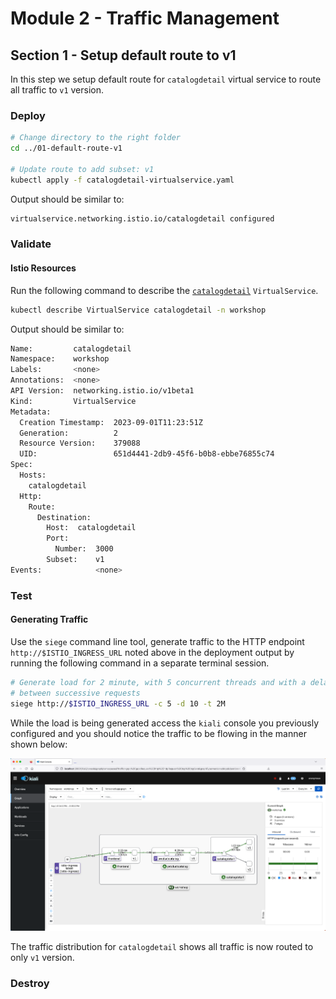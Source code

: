 # Module 2 - Traffic Management
## Section 1 - Setup default route to v1

In this step we setup default route for `catalogdetail` virtual service to 
route all traffic to `v1` version.

### Deploy

```bash
# Change directory to the right folder
cd ../01-default-route-v1

# Update route to add subset: v1
kubectl apply -f catalogdetail-virtualservice.yaml
```

Output should be similar to:
```bash
virtualservice.networking.istio.io/catalogdetail configured
```

### Validate

#### Istio Resources

Run the following command to describe the [`catalogdetail`](./catalogdetail-virtualservice.yaml) `VirtualService`.

```bash
kubectl describe VirtualService catalogdetail -n workshop
```

Output should be similar to:
```bash
Name:         catalogdetail
Namespace:    workshop
Labels:       <none>
Annotations:  <none>
API Version:  networking.istio.io/v1beta1
Kind:         VirtualService
Metadata:
  Creation Timestamp:  2023-09-01T11:23:51Z
  Generation:          2
  Resource Version:    379088
  UID:                 651d4441-2db9-45f6-b0b8-ebbe76855c74
Spec:
  Hosts:
    catalogdetail
  Http:
    Route:
      Destination:
        Host:  catalogdetail
        Port:
          Number:  3000
        Subset:    v1
Events:            <none>
```

### Test

#### Generating Traffic

Use the `siege` command line tool, generate traffic to the HTTP endpoint 
`http://$ISTIO_INGRESS_URL` noted above in the deployment output by running the following
command in a separate terminal session.

```sh 
# Generate load for 2 minute, with 5 concurrent threads and with a delay of 10s
# between successive requests
siege http://$ISTIO_INGRESS_URL -c 5 -d 10 -t 2M
```

While the load is being generated access the `kiali` console you previously 
configured and you should notice the traffic to be flowing in the manner shown
below:

![Traffic distribution](../../../static/images/02-traffic-management/01-default-route-v1/traffic-distribution.png)

The traffic distribution for `catalogdetail` shows all traffic is now routed
to only `v1` version.

### Destroy